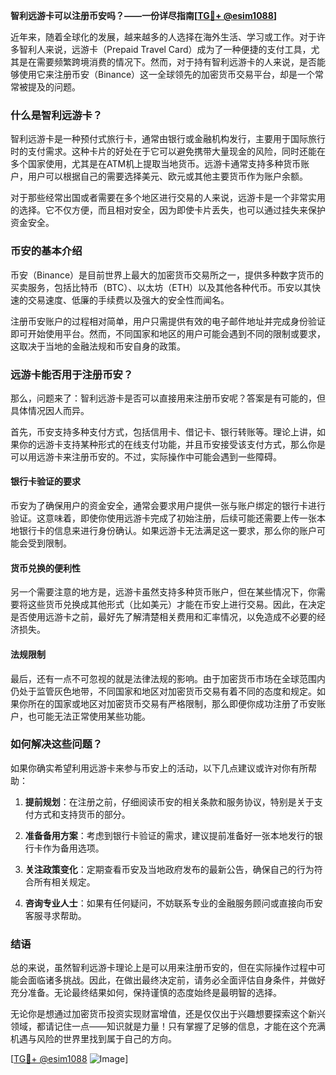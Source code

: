 **智利远游卡可以注册币安吗？——一份详尽指南[[TG💪+ @esim1088](https://t.me/s/esim1088)]**

近年来，随着全球化的发展，越来越多的人选择在海外生活、学习或工作。对于许多智利人来说，远游卡（Prepaid Travel Card）成为了一种便捷的支付工具，尤其是在需要频繁跨境消费的情况下。然而，对于持有智利远游卡的人来说，是否能够使用它来注册币安（Binance）这一全球领先的加密货币交易平台，却是一个常常被提及的问题。

### 什么是智利远游卡？

智利远游卡是一种预付式旅行卡，通常由银行或金融机构发行，主要用于国际旅行时的支付需求。这种卡片的好处在于它可以避免携带大量现金的风险，同时还能在多个国家使用，尤其是在ATM机上提取当地货币。远游卡通常支持多种货币账户，用户可以根据自己的需要选择美元、欧元或其他主要货币作为账户余额。

对于那些经常出国或者需要在多个地区进行交易的人来说，远游卡是一个非常实用的选择。它不仅方便，而且相对安全，因为即使卡片丢失，也可以通过挂失来保护资金安全。

### 币安的基本介绍

币安（Binance）是目前世界上最大的加密货币交易所之一，提供多种数字货币的买卖服务，包括比特币（BTC）、以太坊（ETH）以及其他各种代币。币安以其快速的交易速度、低廉的手续费以及强大的安全性而闻名。

注册币安账户的过程相对简单，用户只需提供有效的电子邮件地址并完成身份验证即可开始使用平台。然而，不同国家和地区的用户可能会遇到不同的限制或要求，这取决于当地的金融法规和币安自身的政策。

### 远游卡能否用于注册币安？

那么，问题来了：智利远游卡是否可以直接用来注册币安呢？答案是有可能的，但具体情况因人而异。

首先，币安支持多种支付方式，包括信用卡、借记卡、银行转账等。理论上讲，如果你的远游卡支持某种形式的在线支付功能，并且币安接受该支付方式，那么你是可以用远游卡来注册币安的。不过，实际操作中可能会遇到一些障碍。

#### 银行卡验证的要求

币安为了确保用户的资金安全，通常会要求用户提供一张与账户绑定的银行卡进行验证。这意味着，即使你使用远游卡完成了初始注册，后续可能还需要上传一张本地银行卡的信息来进行身份确认。如果远游卡无法满足这一要求，那么你的账户可能会受到限制。

#### 货币兑换的便利性

另一个需要注意的地方是，远游卡虽然支持多种货币账户，但在某些情况下，你需要将这些货币兑换成其他形式（比如美元）才能在币安上进行交易。因此，在决定是否使用远游卡之前，最好先了解清楚相关费用和汇率情况，以免造成不必要的经济损失。

#### 法规限制

最后，还有一点不可忽视的就是法律法规的影响。由于加密货币市场在全球范围内仍处于监管灰色地带，不同国家和地区对加密货币交易有着不同的态度和规定。如果你所在的国家或地区对加密货币交易有严格限制，那么即便你成功注册了币安账户，也可能无法正常使用某些功能。

### 如何解决这些问题？

如果你确实希望利用远游卡来参与币安上的活动，以下几点建议或许对你有所帮助：

1. **提前规划**：在注册之前，仔细阅读币安的相关条款和服务协议，特别是关于支付方式和支持货币的部分。
   
2. **准备备用方案**：考虑到银行卡验证的需求，建议提前准备好一张本地发行的银行卡作为备用选项。

3. **关注政策变化**：定期查看币安及当地政府发布的最新公告，确保自己的行为符合所有相关规定。

4. **咨询专业人士**：如果有任何疑问，不妨联系专业的金融服务顾问或直接向币安客服寻求帮助。

### 结语

总的来说，虽然智利远游卡理论上是可以用来注册币安的，但在实际操作过程中可能会面临诸多挑战。因此，在做出最终决定前，请务必全面评估自身条件，并做好充分准备。无论最终结果如何，保持谨慎的态度始终是最明智的选择。

无论你是想通过加密货币投资实现财富增值，还是仅仅出于兴趣想要探索这个新兴领域，都请记住一点——知识就是力量！只有掌握了足够的信息，才能在这个充满机遇与风险的世界里找到属于自己的方向。

[[TG💪+ @esim1088](https://t.me/s/esim1088) ![Image](https://i.postimg.cc/4NQfJmqS/Snipaste-2025-05-13-00-14-12.png)]